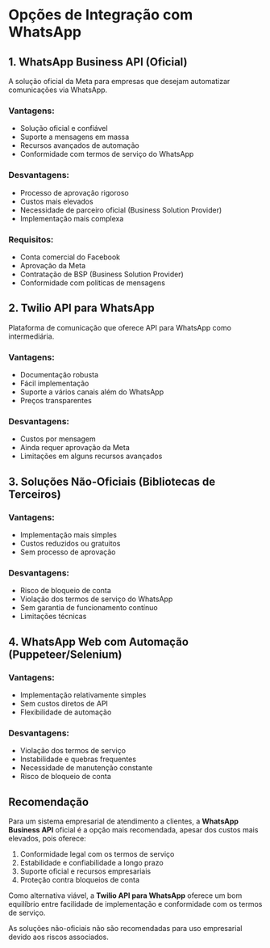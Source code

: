 # Opções de Integração com WhatsApp

## 1. WhatsApp Business API (Oficial)
A solução oficial da Meta para empresas que desejam automatizar comunicações via WhatsApp.

### Vantagens:
- Solução oficial e confiável
- Suporte a mensagens em massa
- Recursos avançados de automação
- Conformidade com termos de serviço do WhatsApp

### Desvantagens:
- Processo de aprovação rigoroso
- Custos mais elevados
- Necessidade de parceiro oficial (Business Solution Provider)
- Implementação mais complexa

### Requisitos:
- Conta comercial do Facebook
- Aprovação da Meta
- Contratação de BSP (Business Solution Provider)
- Conformidade com políticas de mensagens

## 2. Twilio API para WhatsApp
Plataforma de comunicação que oferece API para WhatsApp como intermediária.

### Vantagens:
- Documentação robusta
- Fácil implementação
- Suporte a vários canais além do WhatsApp
- Preços transparentes

### Desvantagens:
- Custos por mensagem
- Ainda requer aprovação da Meta
- Limitações em alguns recursos avançados

## 3. Soluções Não-Oficiais (Bibliotecas de Terceiros)

### Vantagens:
- Implementação mais simples
- Custos reduzidos ou gratuitos
- Sem processo de aprovação

### Desvantagens:
- Risco de bloqueio de conta
- Violação dos termos de serviço do WhatsApp
- Sem garantia de funcionamento contínuo
- Limitações técnicas

## 4. WhatsApp Web com Automação (Puppeteer/Selenium)

### Vantagens:
- Implementação relativamente simples
- Sem custos diretos de API
- Flexibilidade de automação

### Desvantagens:
- Violação dos termos de serviço
- Instabilidade e quebras frequentes
- Necessidade de manutenção constante
- Risco de bloqueio de conta

## Recomendação

Para um sistema empresarial de atendimento a clientes, a **WhatsApp Business API** oficial é a opção mais recomendada, apesar dos custos mais elevados, pois oferece:

1. Conformidade legal com os termos de serviço
2. Estabilidade e confiabilidade a longo prazo
3. Suporte oficial e recursos empresariais
4. Proteção contra bloqueios de conta

Como alternativa viável, a **Twilio API para WhatsApp** oferece um bom equilíbrio entre facilidade de implementação e conformidade com os termos de serviço.

As soluções não-oficiais não são recomendadas para uso empresarial devido aos riscos associados.
